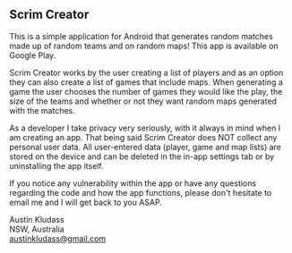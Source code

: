 ## Scrim Creator

This is a simple application for Android that generates random matches made up of random teams and on random maps!
This app is available on Google Play.

Scrim Creator works by the user creating a list of players and as an option they can also create a list of games that include maps. When generating a game the user chooses the number of games they would like the play, the size of the teams and whether or not they want random maps generated with the matches.

As a developer I take privacy very seriously, with it always in mind when I am creating an app. That being said Scrim Creator does NOT collect any personal user data. All user-entered data (player, game and map lists) are stored on the device and can be deleted in the in-app settings tab or by uninstalling the app itself.

If you notice any vulnerability within the app or have any questions regarding the code and how the app functions, please don't hesitate to email me and I will get back to you ASAP.

Austin Kludass  
NSW, Australia  
austinkludass@gmail.com
